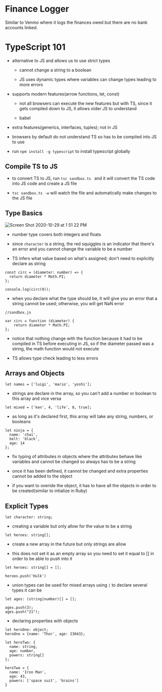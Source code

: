 # Finance Logger

Similar to Venmo where it logs the finances owed but there are no bank accounts linked.

# TypeScript 101

- alternative to JS and allows us to use strict types

    - cannot change a string to a boolean

    - JS uses dynamic types where variables can change types leading to more errors

- supports modern features(arrow functions, let, const)

    - not all browsers can execute the new features but with TS, since it gets compiled down to JS, it allows older JS to understand

    - babel

- extra features(generics, interfaces, tuples); not in JS

- browsers by default do not understand TS so has to be compiled into JS to use

- run `npm install -g typescript` to install typescript globally

## Compile TS to JS
- to convert TS to JS, run `tsc sandbox.ts ` and it will convert the TS code into JS code and create a JS file

- `tsc sandbox.ts -w` will watch the file and automatically make changes to the JS file

## Type Basics
![Screen Shot 2020-10-29 at 1 51 22 PM](https://user-images.githubusercontent.com/59414750/97625243-debffe00-19ed-11eb-9c67-41d4702c8f4b.png)

- number type covers both integers and floats

- since `character` is a string, the red squiggles is an indicator that there's an error and you cannot change the variable to be a number

- TS infers what value based on what's assigned; don't need to explicitly declare as string

```
const circ = (diameter: number) => {
  return diameter * Math.PI;
};

console.log(circ(9));
```

- when you declare what the type should be, it will give you an error that a string cannot be used; otherwise, you will get NaN error

```
//sandbox.js

var circ = function (diameter) {
    return diameter * Math.PI;
};
```

- notice that nothing change with the function because it had to be compiled in TS before executing in JS, so if the diameter passed was a string, the math function would not execute

- TS allows type check leading to less errors

## Arrays and Objects

`let names = ['luigi', 'mario', 'yoshi'];`

- strings are declare in the array, so you can't add a number or boolean to this array and vice versa

`let mixed = ['ken', 4, 'life', 8, true];`

- as long as it's declared first, this array will take any string, numbers, or booleans

```
let ninja = {
  name: 'chai',
  belt: 'black',
  age: 14
};
```

- fix typing of attributes in objects where the attributes behave like variables and cannot be changed so always has to be a string

- once it has been defined, it cannot be changed and extra properties cannot be added to the object

- if you want to overide the object, it has to have all the objects in order to be created(similar to intialize in Ruby)

## Explicit Types
`let character: string;`

- creating a variable but only allow for the value to be a string

`let heroes: string[];`

- create a new array in the future but only strings are allow

- this does not set it as an empty array so you need to set it equal to [] in order to be able to push into it

```
let heroes: string[] = [];

heroes.push('Hulk')
```

- union types can be used for mixed arrays using `|` to declare several types it can be

```
let ages: (string|number)[] = [];

ages.push(3);
ages.push("21");
```

- declaring properties with objects

```
let heroOne: object;
heroOne = {name: 'Thor', age: 23043};

let heroTwo: {
  name: string,
  age: number,
  powers: string[]
};

heroTwo = {
  name: 'Iron Man',
  age: 43,
  powers: ['space suit', 'brains']
}
```


